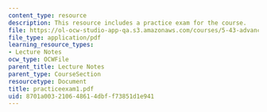 ```yaml
---
content_type: resource
description: This resource includes a practice exam for the course.
file: https://ol-ocw-studio-app-qa.s3.amazonaws.com/courses/5-43-advanced-organic-chemistry-spring-2007/8701a003210648614dbff73851d1e941_practiceexam1.pdf
file_type: application/pdf
learning_resource_types:
- Lecture Notes
ocw_type: OCWFile
parent_title: Lecture Notes
parent_type: CourseSection
resourcetype: Document
title: practiceexam1.pdf
uid: 8701a003-2106-4861-4dbf-f73851d1e941
---
```

